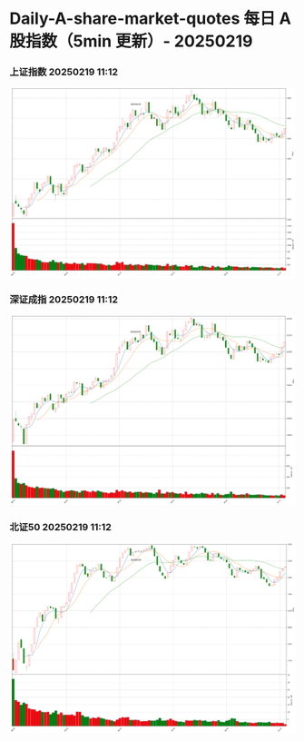 
# Daily-A-share-market-quotes 每日 A 股指数（5min 更新）- 20250219

### 上证指数 20250219 11:12
![](./fig/2025/2/20250219-sh000001.png)

### 深证成指 20250219 11:12
![](./fig/2025/2/20250219-sz399001.png)

### 北证50 20250219 11:12
![](./fig/2025/2/20250219-bj899050.png)
